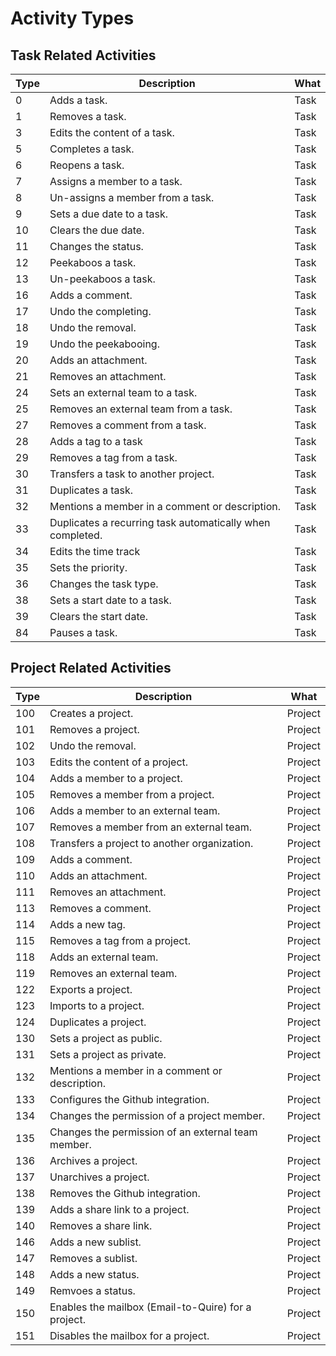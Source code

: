 # Activity Types

## Task Related Activities

| Type | Description | What | 
|--|--|--|
| 0 | Adds a task. | Task |
| 1 | Removes a task. | Task |
| 3 | Edits the content of a task. | Task |
| 5 | Completes a task. | Task |
| 6 | Reopens a task. | Task |
| 7 | Assigns a member to a task. | Task |
| 8 | Un-assigns a member from a task. | Task |
| 9 | Sets a due date to a task. | Task |
| 10 | Clears the due date. | Task |
| 11 | Changes the status. | Task |
| 12 | Peekaboos a task. | Task |
| 13 | Un-peekaboos a task. | Task |
| 16 | Adds a comment. | Task |
| 17 | Undo the completing. | Task |
| 18 | Undo the removal. | Task |
| 19 | Undo the peekabooing. | Task |
| 20 | Adds an attachment. | Task |
| 21 | Removes an attachment. | Task |
| 24 | Sets an external team to a task. | Task |
| 25 | Removes an external team from a task. | Task |
| 27 | Removes a comment from a task. | Task |
| 28 | Adds a tag to a task | Task |
| 29 | Removes a tag from a task. | Task |
| 30 | Transfers a task to another project. | Task |
| 31 | Duplicates a task. | Task |
| 32 | Mentions a member in a comment or description. | Task |
| 33 | Duplicates a recurring task automatically when completed. | Task |
| 34 | Edits the time track | Task |
| 35 | Sets the priority. | Task |
| 36 | Changes the task type. | Task |
| 38 | Sets a start date to a task. | Task |
| 39 | Clears the start date. | Task |
| 84 | Pauses a task.  | Task |

## Project Related Activities

| Type | Description | What | 
|--|--|--|
| 100 | Creates a project. | Project |
| 101 | Removes a project. | Project |
| 102 | Undo the removal. | Project |
| 103 | Edits the content of a project. | Project |
| 104 | Adds a member to a project. | Project |
| 105 | Removes a member from a project. | Project |
| 106 | Adds a member to an external team. | Project |
| 107 | Removes a member from an external team. | Project |
| 108 | Transfers a project to another organization. | Project |
| 109 | Adds a comment. | Project |
| 110 | Adds an attachment. | Project |
| 111 | Removes an attachment. | Project |
| 113 | Removes a comment. | Project |
| 114 | Adds a new tag. | Project |
| 115 | Removes a tag from a project. | Project |
| 118 | Adds an external team. | Project |
| 119 | Removes an external team. | Project |
| 122 | Exports a project. | Project |
| 123 | Imports to a project. | Project |
| 124 | Duplicates a project. | Project |
| 130 | Sets a project as public. | Project |
| 131 | Sets a project as private. | Project |
| 132 | Mentions a member in a comment or description. | Project |
| 133 | Configures the Github integration. | Project |
| 134 | Changes the permission of a project member. | Project |
| 135 | Changes the permission of an external team member. | Project |
| 136 | Archives a project. | Project |
| 137 | Unarchives a project. | Project |
| 138 | Removes the Github integration. | Project |
| 139 | Adds a share link to a project. | Project |
| 140 | Removes a share link. | Project |
| 146 | Adds a new sublist. | Project |
| 147 | Removes a sublist. | Project |
| 148 | Adds a new status. | Project |
| 149 | Remvoes a status. | Project |
| 150 | Enables the mailbox (Email-to-Quire) for a project. | Project |
| 151 | Disables the mailbox for a project. | Project |
